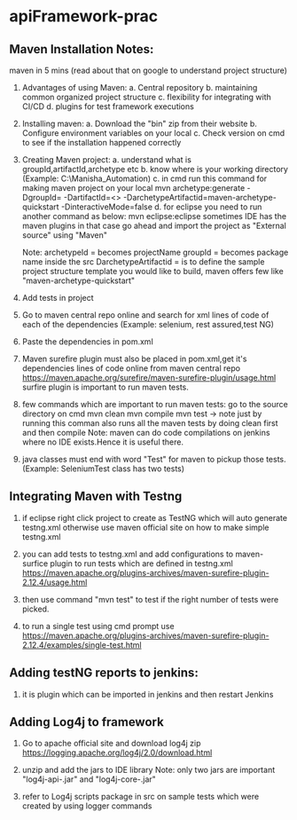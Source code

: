 # apiFramework-prac

## Maven Installation Notes:
maven in 5 mins (read about that on google to understand project structure)
1. Advantages of using Maven:
     a. Central repository
	 b. maintaining common organized project structure
	 c. flexibility for integrating with CI/CD
	 d. plugins for test framework executions

2. Installing maven:
     a. Download the "bin" zip from their website
	 b. Configure environment variables on your local
	 c. Check version on cmd to see if the installation happened correctly

3. Creating Maven project:
      a. understand what is groupId,artifactId,archetype etc
	  b. know where is your working directory (Example: C:\Manisha_Automation)
	  c. in cmd run this command for making maven project on your local
	  mvn archetype:generate -DgroupId=<giveAName> -DartifactId=<> -DarchetypeArtifactid=maven-archetype-quickstart -DinteractiveMode=false
	  d. for eclipse you need to run another command as below:
	  mvn eclipse:eclipse
	  sometimes IDE has the maven plugins in that case go ahead and import the project as "External source" using "Maven"

	  Note:
	  archetypeId = becomes projectName
	  groupId = becomes package name inside the src
	  DarchetypeArtifactid = is to define the sample project structure template you would like to build, maven offers few like "maven-archetype-quickstart"

4. Add tests in project
5. Go to maven central repo online and search for xml lines of code of each of the dependencies (Example: selenium, rest assured,test NG)
6. Paste the dependencies in pom.xml
7. Maven surefire plugin must also be placed in pom.xml,get it's dependencies lines of code online from maven central repo
https://maven.apache.org/surefire/maven-surefire-plugin/usage.html
surfire plugin is important to run maven tests.

8. few commands which are important to run maven tests: go to the source directory on cmd
mvn clean
mvn compile
mvn test -> note just by running this comman also runs all the maven tests by doing clean first and then compile
Note: maven can do code compilations on jenkins where no IDE exists.Hence it is useful there.

9. java classes must end with word "Test" for maven to pickup those tests. (Example: SeleniumTest class has two tests)

## Integrating Maven with Testng

1. if eclipse right click project to create as TestNG which will auto generate testng.xml
otherwise use maven official site on how to make simple testng.xml

2. you can add tests to testng.xml and add configurations to maven-surfice plugin to run tests which are defined in testng.xml
https://maven.apache.org/plugins-archives/maven-surefire-plugin-2.12.4/usage.html

3. then use command "mvn test" to test if the right number of tests were picked.

4. to run a single test using cmd prompt use
https://maven.apache.org/plugins-archives/maven-surefire-plugin-2.12.4/examples/single-test.html

## Adding testNG reports to jenkins:
1. it is plugin which can be imported in jenkins and then restart Jenkins

## Adding Log4j to framework
1. Go to apache official site and download log4j zip
https://logging.apache.org/log4j/2.0/download.html

2. unzip and add the jars to IDE library
Note: only two jars are important "log4j-api-<latestVersionNumber>.jar" and "log4j-core-<latestVersionNumber>.jar"

3. refer to Log4j scripts package in src on sample tests which were created by using logger commands



